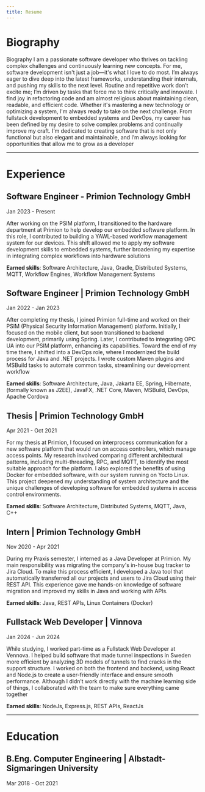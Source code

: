 ```yaml
---
title: Resume
---
```


# Biography

Biography
I am a passionate software developer who thrives on tackling complex challenges and continuously learning new concepts.
For me, software development isn't just a job—it's what I love to do most. I’m always eager to dive deep into the latest
frameworks, understanding their internals, and pushing my skills to the next level. Routine and repetitive work don’t
excite me; I’m driven by tasks that force me to think critically and innovate. I find joy in refactoring code and am
almost religious about maintaining clean, readable, and efficient code. Whether it's mastering a new technology or
optimizing a system, I'm always ready to take on the next challenge. From fullstack development to embedded systems and
DevOps, my career has been defined by my desire to solve complex problems and continually improve my craft. I’m
dedicated to creating software that is not only functional but also elegant and maintainable, and I’m always looking for
opportunities that allow me to grow as a developer

---

# Experience


## Software Engineer - Primion Technology GmbH
Jan 2023 - Present

After working on the PSIM platform, I transitioned to the hardware department at Primion to help develop our embedded
software platform. In this role, I contributed to building a YAWL-based workflow management system for our devices. This
shift allowed me to apply my software development skills to embedded systems, further broadening my expertise in
integrating complex workflows into hardware solutions

**Earned skills**: Software Architecture, Java, Gradle, Distributed Systems, MQTT, Workflow Engines, Workflow Management
Systems

## Software Engineer | Primion Technology GmbH
Jan 2022 - Jan 2023

After completing my thesis, I joined Primion full-time and worked on their PSIM (Physical Security Information
Management) platform. Initially, I focused on the mobile client, but soon transitioned to backend development, primarily
using Spring. Later, I contributed to integrating OPC UA into our PSIM platform, enhancing its capabilities. Toward the
end of my time there, I shifted into a DevOps role, where I modernized the build process for Java and .NET projects. I
wrote custom Maven plugins and MSBuild tasks to automate common tasks, streamlining our development workflow

**Earned skills**: Software Architecture, Java, Jakarta EE, Spring, Hibernate, (formally known as J2EE), JavaFX, .NET Core,
Maven, MSBuild, DevOps, Apache Cordova


## Thesis | Primion Technology GmbH
Apr 2021 - Oct 2021

For my thesis at Primion, I focused on interprocess communication for a new software platform that would run on access
controllers, which manage access points. My research involved comparing different architectural patterns, including
multi-threading, RPC, and MQTT, to identify the most suitable approach for the platform. I also explored the benefits of
using Docker for embedded software, with our system running on Yocto Linux. This project deepened my understanding of
system architecture and the unique challenges of developing software for embedded systems in access control
environments.

**Earned skills**: Software Architecture, Distributed Systems, MQTT, Java, C++

## Intern | Primion Technology GmbH
Nov 2020 - Apr 2021

During my Praxis semester, I interned as a Java Developer at Primion. My main responsibility was migrating the company's
in-house bug tracker to Jira Cloud. To make this process efficient, I developed a Java tool that automatically
transferred all our projects and users to Jira Cloud using their REST API. This experience gave me hands-on knowledge of
software migration and improved my skills in Java and working with APIs.

**Earned skills**: Java, REST APIs, Linux Containers (Docker)

## Fullstack Web Developer | Vinnova
Jan 2024 - Jun 2024

While studying, I worked part-time as a Fullstack Web Developer at Vennova. I helped build software that made tunnel
inspections in Sweden more efficient by analyzing 3D models of tunnels to find cracks in the support structure. I worked
on both the frontend and backend, using React and Node.js to create a user-friendly interface and ensure smooth
performance. Although I didn’t work directly with the machine learning side of things, I collaborated with the team to
make sure everything came together

**Earned skills**: NodeJs, Express.js, REST APIs, ReactJs

---

# Education

## B.Eng. Computer Engineering | Albstadt-Sigmaringen University
Mar 2018 - Oct 2021
